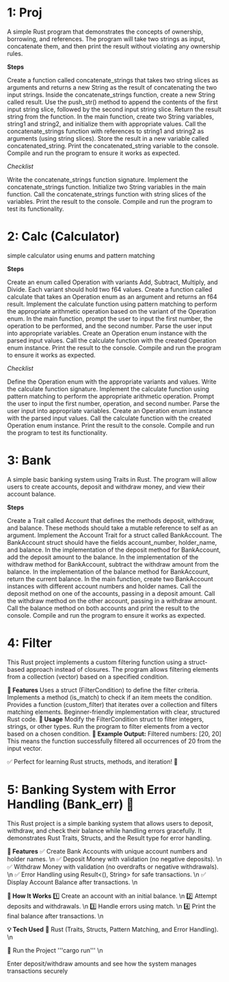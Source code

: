 # 1: Proj
A simple Rust program that demonstrates the concepts of ownership, borrowing, and references. The program will take two strings as input, concatenate them, and then print the result without violating any ownership rules.

**Steps**

Create a function called concatenate_strings that takes two string slices as arguments and returns a new String as the result of concatenating the two input strings.
Inside the concatenate_strings function, create a new String called result. Use the push_str() method to append the contents of the first input string slice, followed by the second input string slice.
Return the result string from the function.
In the main function, create two String variables, string1 and string2, and initialize them with appropriate values.
Call the concatenate_strings function with references to string1 and string2 as arguments (using string slices). Store the result in a new variable called concatenated_string.
Print the concatenated_string variable to the console.
Compile and run the program to ensure it works as expected.


*Checklist*

Write the concatenate_strings function signature.
Implement the concatenate_strings function.
Initialize two String variables in the main function.
Call the concatenate_strings function with string slices of the variables.
Print the result to the console.
Compile and run the program to test its functionality.

# 2: Calc (Calculator)

simple calculator using enums and pattern matching

**Steps**

Create an enum called Operation with variants Add, Subtract, Multiply, and Divide. Each variant should hold two f64 values.
Create a function called calculate that takes an Operation enum as an argument and returns an f64 result.
Implement the calculate function using pattern matching to perform the appropriate arithmetic operation based on the variant of the Operation enum.
In the main function, prompt the user to input the first number, the operation to be performed, and the second number.
Parse the user input into appropriate variables.
Create an Operation enum instance with the parsed input values.
Call the calculate function with the created Operation enum instance.
Print the result to the console.
Compile and run the program to ensure it works as expected.

*Checklist*

Define the Operation enum with the appropriate variants and values.
Write the calculate function signature.
Implement the calculate function using pattern matching to perform the appropriate arithmetic operation.
Prompt the user to input the first number, operation, and second number.
Parse the user input into appropriate variables.
Create an Operation enum instance with the parsed input values.
Call the calculate function with the created Operation enum instance.
Print the result to the console.
Compile and run the program to test its functionality.


# 3: Bank

A simple basic banking system using Traits in Rust. The program will allow users to create accounts, deposit and withdraw money, and view their account balance.

**Steps**

Create a Trait called Account that defines the methods deposit, withdraw, and balance. These methods should take a mutable reference to self as an argument.
Implement the Account Trait for a struct called BankAccount. The BankAccount struct should have the fields account_number, holder_name, and balance.
In the implementation of the deposit method for BankAccount, add the deposit amount to the balance.
In the implementation of the withdraw method for BankAccount, subtract the withdraw amount from the balance.
In the implementation of the balance method for BankAccount, return the current balance.
In the main function, create two BankAccount instances with different account numbers and holder names.
Call the deposit method on one of the accounts, passing in a deposit amount.
Call the withdraw method on the other account, passing in a withdraw amount.
Call the balance method on both accounts and print the result to the console.
Compile and run the program to ensure it works as expected.

# 4: Filter

This Rust project implements a custom filtering function using a struct-based approach instead of closures. The program allows filtering elements from a collection (vector) based on a specified condition.

**🔹 Features**
Uses a struct (FilterCondition) to define the filter criteria.
Implements a method (is_match) to check if an item meets the condition.
Provides a function (custom_filter) that iterates over a collection and filters matching elements.
Beginner-friendly implementation with clear, structured Rust code.
**🔧 Usage**
Modify the FilterCondition struct to filter integers, strings, or other types.
Run the program to filter elements from a vector based on a chosen condition.
**📌 Example Output:**
Filtered numbers: [20, 20]
This means the function successfully filtered all occurrences of 20 from the input vector.

✅ Perfect for learning Rust structs, methods, and iteration! 🚀


# 5: Banking System with Error Handling (Bank_err) 🚀
This Rust project is a simple banking system that allows users to deposit, withdraw, and check their balance while handling errors gracefully. It demonstrates Rust Traits, Structs, and the Result type for error handling.

**🔹 Features**
✅ Create Bank Accounts with unique account numbers and holder names. \n
✅ Deposit Money with validation (no negative deposits). \n
✅ Withdraw Money with validation (no overdrafts or negative withdrawals). \n
✅ Error Handling using Result<(), String> for safe transactions. \n
✅ Display Account Balance after transactions. \n

**📌 How It Works**
1️⃣ Create an account with an initial balance. \n
2️⃣ Attempt deposits and withdrawals. \n
3️⃣ Handle errors using match. \n
4️⃣ Print the final balance after transactions. \n

**💡 Tech Used**
🦀 Rust (Traits, Structs, Pattern Matching, and Error Handling). \n

🚀 Run the Project
'''cargo run''' \n

Enter deposit/withdraw amounts and see how the system manages transactions securely

